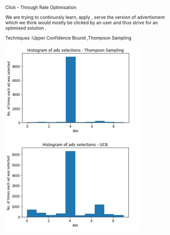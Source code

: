 Click - Through Rate Optimisation

We are trying to continuosly learn, apply , serve the  version of advertisment which we think would mostly be
clicked by an user and thus strive for an optimised solution .

Techniques :Upper Confidence Bound ,Thompson Sampling 

![alt text](https://github.com/naga-anjaneyulu/Machine_Learning/blob/master/Python/Click%20-Through%20Rate/Thompson%20Sampling.JPG)
![alt text](https://github.com/naga-anjaneyulu/Machine_Learning/blob/master/Python/Click%20-Through%20Rate/UCB.JPG)
